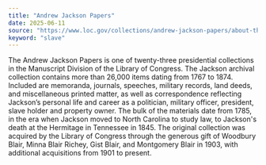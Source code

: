 ```yaml
---
title: "Andrew Jackson Papers"
date: 2025-06-11
source: "https://www.loc.gov/collections/andrew-jackson-papers/about-this-collection/"
keyword: "slave"
---
```


The Andrew Jackson Papers is one of twenty-three presidential collections in the Manuscript Division of the Library of Congress. The Jackson archival collection contains more than 26,000 items dating from 1767 to 1874. Included are memoranda, journals, speeches, military records, land deeds, and miscellaneous printed matter, as well as correspondence reflecting Jackson&rsquo;s personal life and career as a politician, military officer, president, slave holder and property owner. The bulk of the materials date from 1785, in the era when Jackson moved to North Carolina to study law, to Jackson's death at the Hermitage in Tennessee in 1845. The original collection was acquired by the Library of Congress through the generous gift of Woodbury Blair, Minna Blair Richey, Gist Blair, and Montgomery Blair in 1903, with additional acquisitions from 1901 to present.

